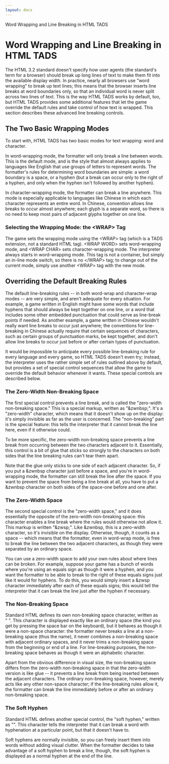 ```yaml
---
layout: docs
---
```

Word Wrapping and Line Breaking in HTML TADS

# Word Wrapping and Line Breaking in HTML TADS

The HTML 3.2 standard doesn't specify how user agents (the standard's
term for a browser) should break up long lines of text to make them fit
into the available display width. In practice, nearly all browsers use
"word wrapping" to break up text lines; this means that the browser
inserts line breaks at word boundaries only, so that an individual word
is never split across two lines of text. This is the way HTML TADS works
by default, too, but HTML TADS provides some additional features that
let the game override the default rules and take control of how text is
wrapped. This section describes these advanced line breaking controls.

## The Two Basic Wrapping Modes

To start with, HTML TADS has two basic modes for text wrapping: word and
character.

In word-wrapping mode, the formatter will only break a line between
words. This is the default mode, and is the style that almost always
applies to languages like English that use groups of letters to
represent words. The formatter's rules for determining word boundaries
are simple: a word boundary is a space, or a hyphen (but a break can
occur only to the right of a hyphen, and only when the hyphen isn't
followed by another hyphen).

In character-wrapping mode, the formatter can break a line anywhere.
This mode is especially applicable to languages like Chinese in which
each character represents an entire word. In Chinese, convention allows
line breaks to occur almost anywhere; each glyph is a separate word, so
there is no need to keep most pairs of adjacent glyphs together on one
line.

### Selecting the Wrapping Mode: the \<WRAP\> Tag

The game sets the wrapping mode using the \<WRAP\> tag (which is a TADS
extension, not a standard HTML tag). \<WRAP WORD\> sets word-wrapping
mode, and \<WRAP CHAR\> sets character-wrapping mode. The interpreter
always starts in word-wrapping mode. This tag is not a container, but
simply an in-line mode switch, so there is no \</WRAP\> tag; to change
out of the current mode, simply use another \<WRAP\> tag with the new
mode.

## Overriding the Default Breaking Rules

The default line-breaking rules -- in both word-wrap and character-wrap
modes -- are very simple, and aren't adequate for every situation. For
example, a game written in English might have some words that include
hyphens that should always be kept together on one line, or a word that
includes some other embedded punctuation that could serve as line-break
points if needed. As another example, a game written in Chinese wouldn't
really want line breaks to occur just anywhere; the conventions for
line-breaking in Chinese actually require that certain sequences of
characters, such as certain groups of punctuation marks, be kept
together, and don't allow line breaks to occur just before or after
certain types of punctuation.

It would be impossible to anticipate every possible line-breaking rule
for every language and every game, so HTML TADS doesn't even try;
instead, the interpreter uses the rather simple set of rules outlined
above by default, but provides a set of special control sequences that
allow the game to override the default behavior whenever it wants. These
special controls are described below.

### The Zero-Width Non-Breaking Space

The first special control prevents a line break, and is called the
"zero-width non-breaking space." This is a special markup, written as
"&zwnbsp;". It's a "zero-width" character, which means that it doesn't
show up on the display: it's simply invisible as far as the user is
concerned. The "non-breaking" part is the special feature: this tells
the interpreter that it cannot break the line here, even if it otherwise
could.

To be more specific, the zero-width non-breaking space prevents a line
break from occurring between the two characters adjacent to it.
Essentially, this control is a bit of glue that sticks so strongly to
the characters on both sides that the line breaking rules can't tear
them apart.

Note that the glue only sticks to one side of each adjacent character.
So, if you put a &zwnbsp character just before a space, and you're in
word-wrapping mode, the formatter can still break the line after the
space. If you want to prevent the space from being a line break at all,
you have to put a &zwnbsp character on both sides of the space-one
before and one after.

### The Zero-Width Space

The second special control is the "zero-width space," and it does
essentially the opposite of the zero-width non-breaking space: this
character enables a line break where the rules would otherwise not allow
it. This markup is written "&zwsp;". Like &zwnbsp, this is a zero-width
character, so it's invisible on the display. Otherwise, though, it
counts as a space -- which means that the formatter, even in word-wrap
mode, is free to break the line between the two adjacent characters, as
though they were separated by an ordinary space.

You can use a zero-width space to add your own rules about where lines
can be broken. For example, suppose your game has a bunch of words where
you're using an equals sign as though it were a hyphen, and you want the
formatter to be able to break to the right of these equals signs just
like it would for hyphens. To do this, you would simply insert a &zwsp
character immediately after each of these equals signs; this would tell
the interpreter that it can break the line just after the hyphen if
necessary.

### The Non-Breaking Space

Standard HTML defines its own non-breaking space character, written as
"&nbsp;". This character is displayed exactly like an ordinary space
(the kind you get by pressing the space bar on the keyboard), but it
behaves as though it were a non-space character: the formatter never
breaks a line at a non-breaking space (thus the name), it never combines
a non-breaking space with adjacent ordinary spaces, and it never trims a
non-breaking space from the beginning or end of a line. For
line-breaking purposes, the non-breaking space behaves as though it were
an alphabetic character.

Apart from the obvious difference in visual size, the non-breaking space
differs from the zero-width non-breaking space in that the zero-width
version is like glue -- it prevents a line break from being inserted
between the adjacent characters. The ordinary non-breaking space,
however, merely acts like any other non-space character; if the
line-breaking rules allow it, the formatter can break the line
immediately before or after an ordinary non-breaking space.

### The Soft Hyphen

Standard HTML defines another special control, the "soft hyphen,"
written as "&shy;". This character tells the interpreter that it can
break a word with hyphenation at a particular point, but that it doesn't
have to.

Soft hyphens are normally invisible, so you can freely insert them into
words without adding visual clutter. When the formatter decides to take
advantage of a soft hyphen to break a line, though, the soft hyphen is
displayed as a normal hyphen at the end of the line.
